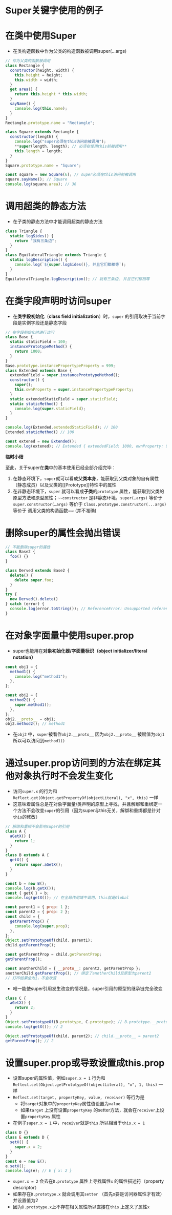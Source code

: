 # Super关键字使用的例子

# 在类中使用Super

- 在类构造函数中作为父类的构造函数被调用super(…args)

```jsx
// 作为父类的函数被调用
class Rectangle {
  constructor(height, width) {
    this.height = height;
    this.width = width;
  }
  get area() {
    return this.height * this.width;
  }
  sayName() {
    console.log(this.name);
  }
}
Rectangle.prototype.name = "Rectangle";

class Square extends Rectangle {
  constructor(length) {
    console.log("super必须在this访问前被调用");
    **super(length, length); // 必须在使用this前被调用**
    this.length = length;
  }
}
Square.prototype.name = "Square";

const square = new Square(6); // super必须在this访问前被调用
square.sayName(); // Square
console.log(square.area); // 36
```

# 调用超类的静态方法

- 在子类的静态方法中才能调用超类的静态方法

```jsx
class Triangle {
  static logSides() {
    return "我有三条边";
  }
}
class EquilateralTriangle extends Triangle {
  static logDescription() {
    console.log(`${super.logSides()}, 并且它们都相等`);
  }
}
EquilateralTriangle.logDescription(); // 我有三条边, 并且它们都相等
```

# 在类字段声明时访问super

- 在**类字段初始化**（**class field initialization**）时，`super` 的引用取决于当前字段是实例字段还是静态字段

```jsx
// 在字段初始化时进行访问
class Base {
  static staticField = 100;
  instancePrototypeMethod() {
    return 1000;
  }
}
Base.prototype.instancePropertypeProperty = 999;
class Extended extends Base {
  extendedField = super.instancePrototypeMethod();
  constructor() {
    super();
    this.ownProperty = super.instancePropertypeProperty;
  }
  static extendedStaticField = super.staticField;
  static staticMethod() {
    console.log(super.staticField);
  }
}

console.log(Extended.extendedStaticField); // 100
Extended.staticMethod() // 100

const extened = new Extended();
console.log(extened); // Extended { extendedField: 1000, ownProperty: 999 }
```

**临时小结**

至此，关于super在**类**中的基本使用已经全部介绍完毕：

1. 在静态环境下，`super`就可以看成**父类本身**，能获取到父类对象的自有属性（静态成员）以及父类的[[Prototype]]特性中的属性
2. 在非静态环境下，`super` 就可以看成**子类**的`prototype` 属性，能获取到父类的原型方法和原型属性；`~~constructor` 是非静态环境，`super(…args)` 等价于 `super.constructor(…args)` 等价于 `Class.prototype.constructor(...args)` 等价于 调用父类的构造函数~~ (并不准确)

# 删除super的属性会抛出错误

```jsx
// 不能删除super的属性
class Base2 {
  foo() {}
}

class Derved extends Base2 {
  delete() {
    delete super.foo;
  }
}
try {
  new Derved().delete()
} catch (error) {
  console.log(error.toString()); // ReferenceError: Unsupported reference to 'super'
}
```

# 在对象字面量中使用super.prop

- super也能用在**对象初始化器/字面量标识（object initializer/literal notation）**

```jsx
const obj1 = {
  method1() {
    console.log("method1");
  },
};

const obj2 = {
  method2() {
    super.method1();
  },
};
obj2.__proto__ = obj1;
obj2.method2(); // method1
```

- 在`obj2` 中，`super`被看作`obj2.__proto__` 因为`obj2.__proto__` 被赋值为`obj1` 所以可以访问到`method1()`

# 通过super.prop访问到的方法在绑定其他对象执行时不会发生变化

- 访问`super.x` 的行为和`Reflect.get(Object.getPropertyOf(objectLiteral), "x", this)` 一样
- 这意味着属性总是在对象字面量/类声明的原型上寻找，并且解绑和重绑定一个方法不会改变`super`的引用（因为super与this无关，解绑和重绑都是针对`this`的修改）

```jsx
// 解绑和重绑不会影响super的引用
class A {
  aGetX() {
    return 1;
  }
}
class B extends A {
  getX() {
    return super.aGetX();
  }
}

const b = new B();
console.log(b.getX());
const { getX } = b;
console.log(getX()); // 在全局作用域中调用，this就是Global

const parent1 = { prop: 1 };
const parent2 = { prop: 2 };
const child = {
  getParentProp() {
    console.log(super.prop);
  },
};
Object.setPrototypeOf(child, parent1);
child.getParentProp();

const getParentProp = child.getParentProp;
getParentProp();

const anotherChild = { __proto__: parent2, getParentProp };
anotherChild.getParentProp(); // 绑定了anotherChild且原型为parent2
// 打印结果全为1，不会改变
```

- 唯一能使super引用发生改变的情况是，super引用的原型的继承链完全改变

```jsx
class C {
  aGetX() {
    return 2;
  }
}
Object.setPrototypeOf(B.prototype, C.prototype); // B.prototype.__proto__ = C.prototype
console.log(getX()); // 2

Object.setPrototypeOf(child, parent2); // child.__proto__ = parent2
getParentProp(); // 2
```

# 设置super.prop或导致设置成this.prop

- 设置super的属性值，例如`super.x = 1` 行为和`Reflect.set(Object.getPrototypeOf(objectLiteral), "x", 1, this)` 一样
- `Reflect.set(target, propertyKey, value, receiver)` 等行为是
    - 将`target`对象中的`propertyKey`属性值设置为`value`
    - 如果`target` 上没有设置`propertyKey` 的setter方法，就会在`receiver`上设置`propertyKey` 属性
- 在例子`super.x = 1` 中，`receiver`就是`this` 所以相当于`this.x = 1`

```jsx
class D {}
class E extends D {
  setX() {
    super.x = 2;
  }
}
const e = new E();
e.setX();
console.log(e); // E { x: 2 }
```

- `super.x = 2` 会去在`D.prototype` 属性上寻找属性`x` 的属性描述符（property descriptor）
- 如果存在`D.prototype.x` 就会调用其`setter` （首先x要是访问器属性才有效）并设置值为2
- 因为`D.prototype.x`上不存在相关属性所以直接在`this` 上定义了属性`x`